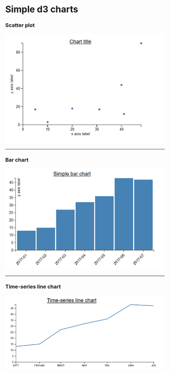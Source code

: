 # Simple d3 charts
### Scatter plot
![image of simple d3 scatter plot](https://github.com/Trende/Simple-d3-charts/blob/master/img/scatterPlot.PNG "Scatter plot")

------
### Bar chart

![image of simple d3 bar char](https://github.com/Trende/Simple-d3-charts/blob/master/img/barChart.PNG "Simple bar chart")

------
### Time-series line chart

![image of simple d3 bar char](https://github.com/Trende/Simple-d3-charts/blob/master/img/tsChart.PNG "Time-series line chart")